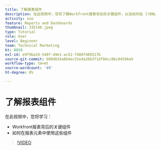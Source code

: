 ```yaml
---
title: 了解报表组件
description: 在此视频中，您将了解Workfront报表背后的关键组件，以及如何在 [!DNL  Workfront].
activity: use
feature: Reports and Dashboards
thumbnail: 335146.jpeg
type: Tutorial
role: User
level: Beginner
team: Technical Marketing
kt: 8850
exl-id: e9f9ba24-540f-49e1-ac52-740df489317b
source-git-commit: b09d634a8b4ec32eda2663f1df04cc8bc04596a9
workflow-type: tm+mt
source-wordcount: '49'
ht-degree: 0%

---
```


# 了解报表组件

在此视频中，您将学习：

* Workfront报表背后的关键组件
* 如何在报表元素中使用这些组件

>[!VIDEO](https://video.tv.adobe.com/v/335146/?quality=12)
